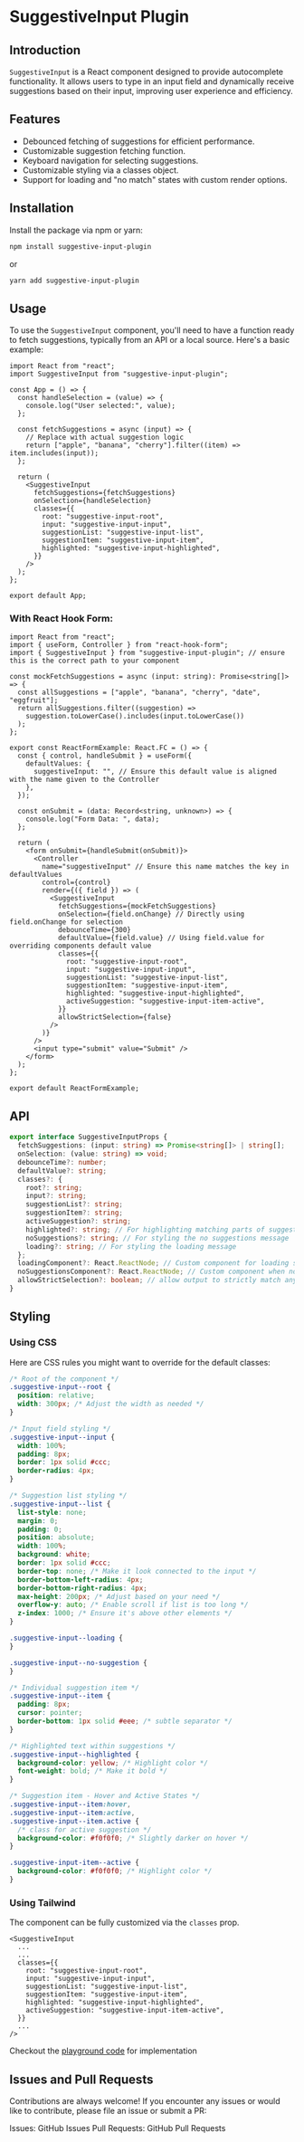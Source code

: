 # SuggestiveInput Plugin

## Introduction

`SuggestiveInput` is a React component designed to provide autocomplete functionality. It allows users to type in an input field and dynamically receive suggestions based on their input, improving user experience and efficiency.

## Features

- Debounced fetching of suggestions for efficient performance.
- Customizable suggestion fetching function.
- Keyboard navigation for selecting suggestions.
- Customizable styling via a classes object.
- Support for loading and "no match" states with custom render options.

## Installation

Install the package via npm or yarn:

```bash
npm install suggestive-input-plugin
```

or

```bash
yarn add suggestive-input-plugin
```

## Usage

To use the `SuggestiveInput` component, you'll need to have a function ready to fetch suggestions, typically from an API or a local source. Here's a basic example:

```tsx
import React from "react";
import SuggestiveInput from "suggestive-input-plugin";

const App = () => {
  const handleSelection = (value) => {
    console.log("User selected:", value);
  };

  const fetchSuggestions = async (input) => {
    // Replace with actual suggestion logic
    return ["apple", "banana", "cherry"].filter((item) => item.includes(input));
  };

  return (
    <SuggestiveInput
      fetchSuggestions={fetchSuggestions}
      onSelection={handleSelection}
      classes={{
        root: "suggestive-input-root",
        input: "suggestive-input-input",
        suggestionList: "suggestive-input-list",
        suggestionItem: "suggestive-input-item",
        highlighted: "suggestive-input-highlighted",
      }}
    />
  );
};

export default App;
```

### With React Hook Form:

```tsx
import React from "react";
import { useForm, Controller } from "react-hook-form";
import { SuggestiveInput } from "suggestive-input-plugin"; // ensure this is the correct path to your component

const mockFetchSuggestions = async (input: string): Promise<string[]> => {
  const allSuggestions = ["apple", "banana", "cherry", "date", "eggfruit"];
  return allSuggestions.filter((suggestion) =>
    suggestion.toLowerCase().includes(input.toLowerCase())
  );
};

export const ReactFormExample: React.FC = () => {
  const { control, handleSubmit } = useForm({
    defaultValues: {
      suggestiveInput: "", // Ensure this default value is aligned with the name given to the Controller
    },
  });

  const onSubmit = (data: Record<string, unknown>) => {
    console.log("Form Data: ", data);
  };

  return (
    <form onSubmit={handleSubmit(onSubmit)}>
      <Controller
        name="suggestiveInput" // Ensure this name matches the key in defaultValues
        control={control}
        render={({ field }) => (
          <SuggestiveInput
            fetchSuggestions={mockFetchSuggestions}
            onSelection={field.onChange} // Directly using field.onChange for selection
            debounceTime={300}
            defaultValue={field.value} // Using field.value for overriding components default value
            classes={{
              root: "suggestive-input-root",
              input: "suggestive-input-input",
              suggestionList: "suggestive-input-list",
              suggestionItem: "suggestive-input-item",
              highlighted: "suggestive-input-highlighted",
              activeSuggestion: "suggestive-input-item-active",
            }}
            allowStrictSelection={false}
          />
        )}
      />
      <input type="submit" value="Submit" />
    </form>
  );
};

export default ReactFormExample;
```

## API

```ts
export interface SuggestiveInputProps {
  fetchSuggestions: (input: string) => Promise<string[]> | string[];
  onSelection: (value: string) => void;
  debounceTime?: number;
  defaultValue?: string;
  classes?: {
    root?: string;
    input?: string;
    suggestionList?: string;
    suggestionItem?: string;
    activeSuggestion?: string;
    highlighted?: string; // For highlighting matching parts of suggestions
    noSuggestions?: string; // For styling the no suggestions message
    loading?: string; // For styling the loading message
  };
  loadingComponent?: React.ReactNode; // Custom component for loading state
  noSuggestionsComponent?: React.ReactNode; // Custom component when no suggestions found
  allowStrictSelection?: boolean; // allow output to strictly match any option from suggestions
}
```

## Styling

### Using CSS

Here are CSS rules you might want to override for the default classes:

```css
/* Root of the component */
.suggestive-input--root {
  position: relative;
  width: 300px; /* Adjust the width as needed */
}

/* Input field styling */
.suggestive-input--input {
  width: 100%;
  padding: 8px;
  border: 1px solid #ccc;
  border-radius: 4px;
}

/* Suggestion list styling */
.suggestive-input--list {
  list-style: none;
  margin: 0;
  padding: 0;
  position: absolute;
  width: 100%;
  background: white;
  border: 1px solid #ccc;
  border-top: none; /* Make it look connected to the input */
  border-bottom-left-radius: 4px;
  border-bottom-right-radius: 4px;
  max-height: 200px; /* Adjust based on your need */
  overflow-y: auto; /* Enable scroll if list is too long */
  z-index: 1000; /* Ensure it's above other elements */
}

.suggestive-input--loading {
}

.suggestive-input--no-suggestion {
}

/* Individual suggestion item */
.suggestive-input--item {
  padding: 8px;
  cursor: pointer;
  border-bottom: 1px solid #eee; /* subtle separator */
}

/* Highlighted text within suggestions */
.suggestive-input--highlighted {
  background-color: yellow; /* Highlight color */
  font-weight: bold; /* Make it bold */
}

/* Suggestion item - Hover and Active States */
.suggestive-input--item:hover,
.suggestive-input--item:active,
.suggestive-input--item.active {
  /* class for active suggestion */
  background-color: #f0f0f0; /* Slightly darker on hover */
}

.suggestive-input-item--active {
  background-color: #f0f0f0; /* Highlight color */
}
```

### Using Tailwind

The component can be fully customized via the `classes` prop.

```tsx
<SuggestiveInput
  ...
  ...
  classes={{
    root: "suggestive-input-root",
    input: "suggestive-input-input",
    suggestionList: "suggestive-input-list",
    suggestionItem: "suggestive-input-item",
    highlighted: "suggestive-input-highlighted",
    activeSuggestion: "suggestive-input-item-active",
  }}
  ...
/>
```

Checkout the [playground code]() for implementation

## Issues and Pull Requests

Contributions are always welcome! If you encounter any issues or would like to contribute, please file an issue or submit a PR:

Issues: GitHub Issues
Pull Requests: GitHub Pull Requests
